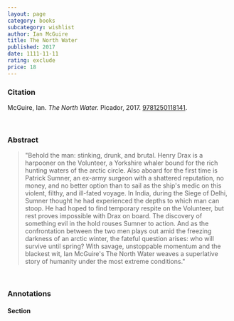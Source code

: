 ```yaml
---
layout: page
category: books
subcategory: wishlist
author: Ian McGuire
title: The North Water
published: 2017
date: 1111-11-11
rating: exclude
price: 18
---
```


### Citation

McGuire, Ian. *The North Water.* Picador, 2017. [9781250118141](https://us.macmillan.com/books/9781250118141/thenorthwater).

<br>

### Abstract

> "Behold the man: stinking, drunk, and brutal. Henry Drax is a harpooner on the Volunteer, a Yorkshire whaler bound for the rich hunting waters of the arctic circle. Also aboard for the first time is Patrick Sumner, an ex-army surgeon with a shattered reputation, no money, and no better option than to sail as the ship's medic on this violent, filthy, and ill-fated voyage. In India, during the Siege of Delhi, Sumner thought he had experienced the depths to which man can stoop. He had hoped to find temporary respite on the Volunteer, but rest proves impossible with Drax on board. The discovery of something evil in the hold rouses Sumner to action. And as the confrontation between the two men plays out amid the freezing darkness of an arctic winter, the fateful question arises: who will survive until spring? With savage, unstoppable momentum and the blackest wit, Ian McGuire's The North Water weaves a superlative story of humanity under the most extreme conditions."

<br>

### Annotations

#### Section

<br>
